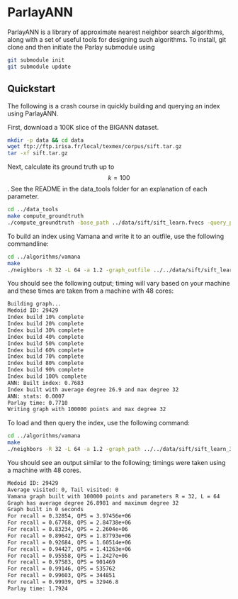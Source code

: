 # ParlayANN

ParlayANN is a library of approximate nearest neighbor search algorithms, along with a set of useful tools for designing such algorithms. To install, git clone and then initiate the Parlay submodule using 

```bash
git submodule init
git submodule update
```

## Quickstart

The following is a crash course in quickly building and querying an index using ParlayANN.

First, download a 100K slice of the BIGANN dataset.

```bash
mkdir -p data && cd data
wget ftp://ftp.irisa.fr/local/texmex/corpus/sift.tar.gz
tar -xf sift.tar.gz
```

Next, calculate its ground truth up to $$k=100$$. See the README in the data_tools folder for an explanation of each parameter.

```bash
cd ../data_tools
make compute_groundtruth
./compute_groundtruth -base_path ../data/sift/sift_learn.fvecs -query_path ../data/sift/sift_query.fvecs -file_type vec -data_type float -k 100 -dist_func Euclidian -gt_path ../data/sift/sift-100K
```

To build an index using Vamana and write it to an outfile, use the following commandline:
```bash
cd ../algorithms/vamana
make
./neighbors -R 32 -L 64 -a 1.2 -graph_outfile ../../data/sift/sift_learn_32_64 -data_type float -file_type vec -dist_func Euclidian -base_path ../../data/sift/sift_learn.fvecs
```

You should see the following output; timing will vary based on your machine and these times are taken from a machine with 48 cores:

```bash
Building graph...
Medoid ID: 29429
Index build 10% complete
Index build 20% complete
Index build 30% complete
Index build 40% complete
Index build 50% complete
Index build 60% complete
Index build 70% complete
Index build 80% complete
Index build 90% complete
Index build 100% complete
ANN: Built index: 0.7683
Index built with average degree 26.9 and max degree 32
ANN: stats: 0.0007
Parlay time: 0.7710
Writing graph with 100000 points and max degree 32
```

To load and then query the index, use the following command:
```bash
cd ../algorithms/vamana
make
./neighbors -R 32 -L 64 -a 1.2 -graph_path ../../data/sift/sift_learn_32_64 -query_path ../../data/sift/sift_query.fvecs -gt_path ../../data/sift/sift-100K -res_path ../../workflows/vamana_res.csv -data_type float -file_type vec -dist_func Euclidian -base_path ../../data/sift/sift_learn.fvecs
```

You should see an output similar to the following; timings were taken using a machine with 48 cores.

```bash
Medoid ID: 29429
Average visited: 0, Tail visited: 0
Vamana graph built with 100000 points and parameters R = 32, L = 64
Graph has average degree 26.8981 and maximum degree 32
Graph built in 0 seconds
For recall = 0.32854, QPS = 3.97456e+06
For recall = 0.67768, QPS = 2.84738e+06
For recall = 0.83234, QPS = 2.2604e+06
For recall = 0.89642, QPS = 1.87793e+06
For recall = 0.92684, QPS = 1.60514e+06
For recall = 0.94427, QPS = 1.41263e+06
For recall = 0.95558, QPS = 1.2427e+06
For recall = 0.97583, QPS = 901469
For recall = 0.99146, QPS = 535762
For recall = 0.99603, QPS = 344851
For recall = 0.99939, QPS = 32946.8
Parlay time: 1.7924
```

